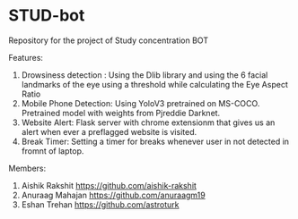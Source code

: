 
# STUD-bot
Repository for the project of Study concentration BOT


Features:

1. Drowsiness detection : Using the Dlib library and using the 6 facial landmarks of the eye using a threshold while calculating the Eye Aspect Ratio
2. Mobile Phone Detection: Using YoloV3 pretrained on MS-COCO. Pretrained model with weights from Pjreddie Darknet.
3. Website Alert: Flask server with chrome extensionm that gives us an alert when ever a preflagged website is visited.
4. Break Timer: Setting a timer for breaks whenever user in not detected in fromnt of laptop.

Members:
1. Aishik Rakshit https://github.com/aishik-rakshit
2. Anuraag Mahajan https://github.com/anuraagm19
3. Eshan Trehan https://github.com/astroturk
